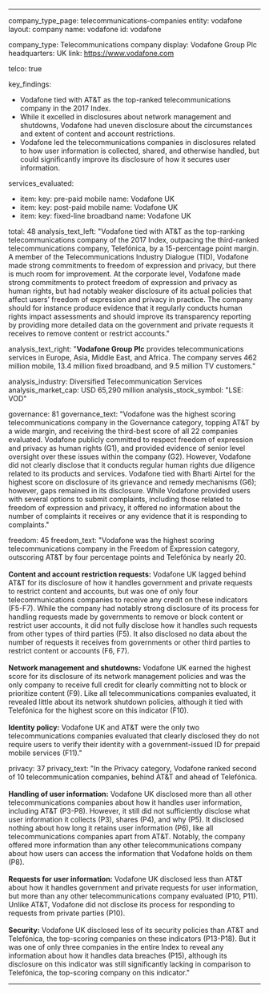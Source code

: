 ---

company_type_page: telecommunications-companies
entity: vodafone
layout: company
name: vodafone
id: vodafone

company_type: Telecommunications company
display: Vodafone Group Plc
headquarters: UK
link: https://www.vodafone.com

telco: true

key_findings:
  - Vodafone tied with AT&T as the top-ranked telecommunications company in the 2017 Index.
  - While it excelled in disclosures about network management and shutdowns, Vodafone had uneven disclosure about the circumstances and extent of content and account restrictions.
  - Vodafone led the telecommunications companies in disclosures related to how user information is collected, shared, and otherwise handled, but could significantly improve its disclosure of how it secures user information.

services_evaluated:
  - item:
    key: pre-paid mobile
    name: Vodafone UK
  - item:
    key: post-paid mobile
    name: Vodafone UK
  - item:
    key: fixed-line broadband
    name: Vodafone UK

total: 48
analysis_text_left: "Vodafone tied with AT&T as the top-ranking telecommunications company of the 2017 Index, outpacing the third-ranked telecommunications company, Telefónica, by a 15-percentage point margin. A member of the Telecommunications Industry Dialogue (TID), Vodafone made strong commitments to freedom of expression and privacy, but there is much room for improvement. At the corporate level, Vodafone made strong commitments to protect freedom of expression and privacy as human rights, but had notably weaker disclosure of its actual policies that affect users’ freedom of expression and privacy in practice. The company should for instance produce evidence that it regularly conducts human rights impact assessments and should improve its transparency reporting by providing more detailed data on the government and private requests it receives to remove content or restrict accounts."

analysis_text_right: "<strong>Vodafone Group Plc</strong> provides telecommunications services in Europe, Asia, Middle East, and Africa. The company serves 462 million mobile, 13.4 million fixed broadband, and 9.5 million TV customers."


analysis_industry: Diversified Telecommunication Services
analysis_market_cap: USD 65,290 million
analysis_stock_symbol: "LSE: VOD"

governance: 81
governance_text: "Vodafone was the highest scoring telecommunications company in the Governance category, topping AT&T by a wide margin, and receiving the third-best score of all 22 companies evaluated. Vodafone publicly committed to respect freedom of expression and privacy as human rights (G1), and provided evidence of senior level oversight over these issues within the company (G2). However, Vodafone did not clearly disclose that it conducts regular human rights due diligence related to its products and services. Vodafone tied with Bharti Airtel for the highest score on disclosure of its grievance and remedy mechanisms (G6); however, gaps remained in its disclosure. While Vodafone provided users with several options to submit complaints, including those related to freedom of expression and privacy, it offered no information about the number of complaints it receives or any evidence that it is responding to complaints."

freedom: 45
freedom_text: "Vodafone was the highest scoring telecommunications company in the Freedom of Expression category, outscoring AT&T by four percentage points and Telefónica by nearly 20.<br /><br /><strong>Content and account restriction requests:</strong> Vodafone UK lagged behind AT&T for its disclosure of how it handles government and private requests to restrict content and accounts, but was one of only four telecommunications companies to receive any credit on these indicators (F5-F7). While the company had notably strong disclosure of its process for handling requests made by governments to remove or block content or restrict user accounts, it did not fully disclose how it handles such requests from other types of third parties (F5). It also disclosed no data about the number of requests it receives from governments or other third parties to restrict content or accounts (F6, F7).<br /><br /><strong>Network management and shutdowns:</strong> Vodafone UK earned the highest score for its disclosure of its network management policies and was the only company to receive full credit for clearly committing not to block or prioritize content (F9). Like all telecommunications companies evaluated, it revealed little about its network shutdown policies, although it tied with Telefónica for the highest score on this indicator (F10).<br /><br /><strong>Identity policy:</strong> Vodafone UK and AT&T were the only two telecommunications companies evaluated that clearly disclosed they do not require users to verify their identity with a government-issued ID for prepaid mobile services (F11)."

privacy: 37
privacy_text: "In the Privacy category, Vodafone ranked second of 10 telecommunication companies, behind AT&T and ahead of Telefónica.<br /><br /><strong>Handling of user information:</strong> Vodafone UK disclosed more than all other telecommunications companies about how it handles user information, including AT&T (P3-P8). However, it still did not sufficiently disclose what user information it collects (P3), shares (P4), and why (P5). It disclosed nothing about how long it retains user information (P6), like all telecommunications companies apart from AT&T. Notably, the company offered more information than any other telecommunications company about how users can access the information that Vodafone holds on them (P8).<br /><br /><strong>Requests for user information:</strong> Vodafone UK disclosed less than AT&T about how it handles government and private requests for user information, but more than any other telecommunications company evaluated (P10, P11). Unlike AT&T, Vodafone did not disclose its process for responding to requests from private parties (P10).<br /><br /><strong>Security:</strong> Vodafone UK disclosed less of its security policies than AT&T and Telefónica, the top-scoring companies on these indicators (P13-P18). But it was one of only three companies in the entire Index to reveal any information about how it handles data breaches (P15), although its disclosure on this indicator was still significantly lacking in comparison to Telefónica, the top-scoring company on this indicator."

---
